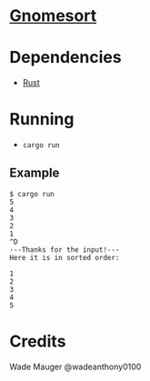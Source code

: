 # [Gnomesort](https://en.wikipedia.org/wiki/Gnome_sort)

# Dependencies

- [Rust](https://www.rust-lang.org)

# Running

- `cargo run`

## Example

```
$ cargo run
5
4
3
2
1
^D
---Thanks for the input!---
Here it is in sorted order:

1
2
3
4
5
```

# Credits

Wade Mauger @wadeanthony0100
